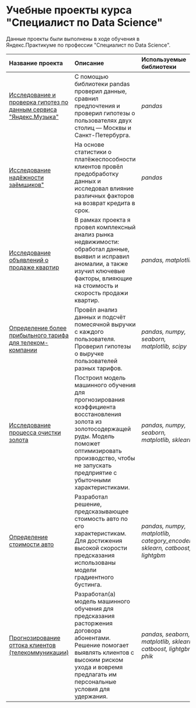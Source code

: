 # Учебные проекты курса "Специалист по Data Science" 

Данные проекты были выполнены в ходе обучения в Яндекс.Практикуме по профессии "Специалист по Data Science".

| Название проекта | Описание | Используемые библиотеки |
| :---------------------- | :---------------------- | :---------------------- |
| [Исследование и проверка гипотез по данным сервиса "Яндекс.Музыка"](https://github.com/Zelya-13/yandex_practicum_projects/blob/main/music_of_big_cities/music_of_big_cities.ipynb) | С помощью библиотеки pandas проверил данные, сравнил предпочтения и проверил гипотезы о пользователях двух столиц — Москвы и Санкт-Петербурга. | *pandas* |
| [Исследование надёжности заёмщиков"](https://github.com/Zelya-13/yandex_practicum_projects/blob/main/credit_risk_analysis/credit_risk_analysis.ipynb) | На основе статистики о платёжеспособности клиентов провёл предобработку данных и исследовал влияние различных факторов на возврат кредита в срок. | *pandas* |
| [Исследование объявлений о продаже квартир](https://github.com/Zelya-13/yandex_practicum_projects/blob/main/research_of_apartment_sale_ads/research_of_apartment_sale_ads.ipynb) | В рамках проекта я провел комплексный анализ рынка недвижимости: обработал данные, выявил и исправил аномалии, а также изучил ключевые факторы, влияющие на стоимость и скорость продажи квартир. | *pandas, matplotlib* |
| [Определение более прибыльного тарифа для телеком-компании](https://github.com/Zelya-13/yandex_practicum_projects/blob/main/determining_the_optimal_tariff/determining_the_optimal_tariff.ipynb) | Провёл анализ данных и подсчёт помесячной выручки с каждого пользователя. Проверил гипотезы о выручке пользователей разных тарифов. | *pandas, numpy, seaborn, matplotlib, scipy* |
| [Исследование процесса очистки золота](https://github.com/Zelya-13/yandex_practicum_projects/blob/main/gold_recovery/gold_recovery_project.ipynb) | Построил модель машинного обучения для прогнозирования коэффициента восстановления золота из золотосодержащей руды. Модель поможет оптимизировать производство, чтобы не запускать предприятие с убыточными характеристиками. | *pandas, numpy, seaborn, matplotlib, sklearn* |
| [Определение стоимости авто](https://github.com/Zelya-13/yandex_practicum_projects/blob/main/car_cost/car_cost_project.ipynb) | Разработал решение, предсказывающее стоимость авто по его характеристикам. Для достижения высокой скорости предсказания использованы модели градиентного бустинга. | *pandas, numpy, matplotlib, category_encoders, sklearn, catboost, lightgbm* |
| [Прогнозирование оттока клиентов (телекоммуникации)](https://github.com/Zelya-13/yandex_practicum_projects/blob/main/telecommunications/final_project.ipynb) | Разработал(а) модель машинного обучения для предсказания расторжения договора абонентами. Решение помогает выявлять клиентов с высоким риском ухода и вовремя предлагать им персональные условия для удержания. | *pandas, seaborn, matplotlib, sklearn, catboost, lightgbm, phik* |

